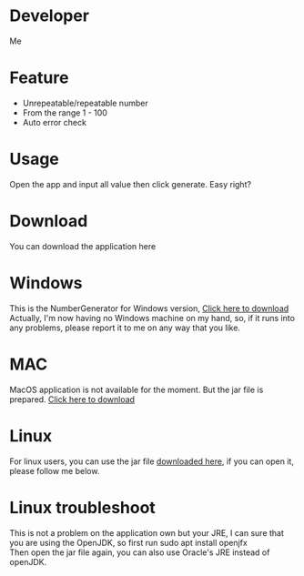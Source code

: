 
# Developer
Me

# Feature
<ul>
  <li>Unrepeatable/repeatable number</li>
  <li>From the range 1 - 100</li>
  <li>Auto error check</li>
</ul>

# Usage
Open the app and input all value then click generate. Easy right?

# Download
You can download the application here

# Windows
This is the NumberGenerator for Windows version,  <a href="https://drive.google.com/open?id=0B4RxDdhCBj5mNURXYm9IYkhGRlk">Click here to download</a> 
Actually, I'm now having no Windows machine on my hand, so, if it runs into any problems, please report it to me on any way that you like.

# MAC
MacOS application is not available for the moment. But the jar file is prepared. <a href="https://drive.google.com/open?id=0B4RxDdhCBj5mU3g3dXlJcUNsMGc">Click here to download</a> 

# Linux
For linux users, you can use the jar file <a href="https://drive.google.com/open?id=0B4RxDdhCBj5mU3g3dXlJcUNsMGc">downloaded here</a>, if you can open it, please follow me below.
# Linux troubleshoot
This is not a problem on the application own but your JRE, I can sure that you are using the OpenJDK, so first run 
sudo apt install openjfx  
Then open the jar file again, you can also use Oracle's JRE instead of openJDK.
